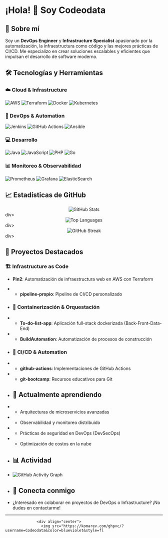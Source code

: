 # ¡Hola! 👋 Soy Codeodata

## 🚀 Sobre mí

Soy un **DevOps Engineer** y **Infrastructure Specialist** apasionado por la automatización, la infraestructura como código y las mejores prácticas de CI/CD. Me especializo en crear soluciones escalables y eficientes que impulsan el desarrollo de software moderno.

## 🛠️ Tecnologías y Herramientas

### ☁️ Cloud & Infrastructure
![AWS](https://img.shields.io/badge/AWS-%23FF9900.svg?style=for-the-badge&logo=amazon-aws&logoColor=white)
![Terraform](https://img.shields.io/badge/terraform-%235835CC.svg?style=for-the-badge&logo=terraform&logoColor=white)
![Docker](https://img.shields.io/badge/docker-%230db7ed.svg?style=for-the-badge&logo=docker&logoColor=white)
![Kubernetes](https://img.shields.io/badge/kubernetes-%23326ce5.svg?style=for-the-badge&logo=kubernetes&logoColor=white)

### 🔧 DevOps & Automation
![Jenkins](https://img.shields.io/badge/jenkins-%232C5263.svg?style=for-the-badge&logo=jenkins&logoColor=white)
![GitHub Actions](https://img.shields.io/badge/github%20actions-%232671E5.svg?style=for-the-badge&logo=githubactions&logoColor=white)
![Ansible](https://img.shields.io/badge/ansible-%231A1918.svg?style=for-the-badge&logo=ansible&logoColor=white)

### 💻 Desarrollo
![Java](https://img.shields.io/badge/java-%23ED8B00.svg?style=for-the-badge&logo=openjdk&logoColor=white)
![JavaScript](https://img.shields.io/badge/javascript-%23323330.svg?style=for-the-badge&logo=javascript&logoColor=%23F7DF1E)
![PHP](https://img.shields.io/badge/php-%23777BB4.svg?style=for-the-badge&logo=php&logoColor=white)
![Go](https://img.shields.io/badge/go-%2300ADD8.svg?style=for-the-badge&logo=go&logoColor=white)

### 📊 Monitoreo & Observabilidad
![Prometheus](https://img.shields.io/badge/Prometheus-E6522C?style=for-the-badge&logo=Prometheus&logoColor=white)
![Grafana](https://img.shields.io/badge/grafana-%23F46800.svg?style=for-the-badge&logo=grafana&logoColor=white)
![ElasticSearch](https://img.shields.io/badge/-ElasticSearch-005571?style=for-the-badge&logo=elasticsearch)

## 📈 Estadísticas de GitHub

<div align="center">
  <img src="https://github-readme-stats.vercel.app/api?username=Codeodata&show_icons=true&theme=radical&hide_border=true&count_private=true" alt="GitHub Stats" />
</div>div>

<div align="center">
  <img src="https://github-readme-stats.vercel.app/api/top-langs/?username=Codeodata&layout=compact&theme=radical&hide_border=true" alt="Top Languages" />
</div>div>

<div align="center">
  <img src="https://github-readme-streak-stats.herokuapp.com/?user=Codeodata&theme=radical&hide_border=true" alt="GitHub Streak" />
</div>div>

## 🎯 Proyectos Destacados

### 🏗️ Infrastructure as Code
- **Pin2**: Automatización de infraestructura web en AWS con Terraform
- - **pipeline-propio**: Pipeline de CI/CD personalizado
 
- ### 🐳 Containerización & Orquestación
- - **To-do-list-app**: Aplicación full-stack dockerizada (Back-Front-Data-End)
- - **BuildAutomation**: Automatización de procesos de construcción
     
- ### 🔄 CI/CD & Automation
- - **github-actions**: Implementaciones de GitHub Actions
- - **git-bootcamp**: Recursos educativos para Git
         
- ## 🌱 Actualmente aprendiendo
- - Arquitecturas de microservicios avanzadas
- - Observabilidad y monitoreo distribuido
- - Prácticas de seguridad en DevOps (DevSecOps)
- - Optimización de costos en la nube
                 
- ## 📊 Actividad
                 
- ![GitHub Activity Graph](https://github-readme-activity-graph.vercel.app/graph?username=Codeodata&theme=react-dark&hide_border=true)
                 
- ## 🤝 Conecta conmigo
                 
- ¿Interesado en colaborar en proyectos de DevOps o Infrastructure? ¡No dudes en contactarme!
                 
- ---

                  <div align="center">
                    <img src="https://komarev.com/ghpvc/?username=Codeodata&color=blueviolet&style=fl
